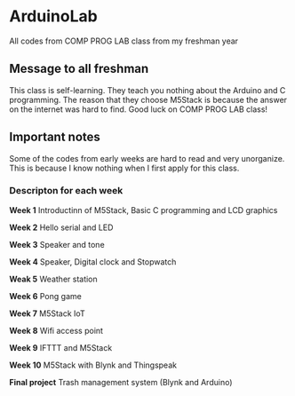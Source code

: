 # ArduinoLab
All codes from COMP PROG LAB class from my freshman year

## Message to all freshman
This class is self-learning. They teach you nothing about the Arduino and C programming.
The reason that they choose M5Stack is because the answer on the internet was hard to find.
Good luck on COMP PROG LAB class!

## Important notes
Some of the codes from early weeks are hard to read and very unorganize. This is because I know nothing when I first apply for this class.

### Descripton for each week

**Week 1**
Introductinn of M5Stack, Basic C programming and LCD graphics

**Week 2**
Hello serial and LED

**Week 3**
Speaker and tone

**Week 4**
Speaker, Digital clock and Stopwatch

**Weak 5**
Weather station

**Week 6**
Pong game

**Week 7**
M5Stack IoT

**Week 8**
Wifi access point

**Week 9**
IFTTT and M5Stack

**Week 10**
M5Stack with Blynk and Thingspeak

**Final project**
Trash management system (Blynk and Arduino)

